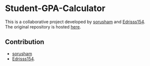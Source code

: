 # Student-GPA-Calculator

This is a collaborative project developed by [sorusham](https://github.com/sorusham) and [Edrisss154](https://github.com/Edrisss154).  
The original repository is hosted [here](https://github.com/sorusham/Student-GPA-Calculator).

## Contribution
- [sorusham](https://github.com/sorusham)
- [Edrisss154](https://github.com/Edrisss154). 

